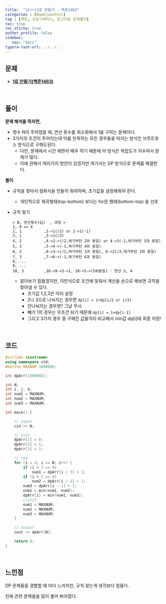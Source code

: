 ```yaml
---
title:  "[C++]1로 만들기 - 백준1463"
categories : [BaekjoonTest]
tag : [백준, 프로그래머스, 알고리즘 문제풀이]
toc: true
toc_sticky: true
author_profile: false
sidebar:
   nav: "docs"
typora-root-url: ../../..
---
```




## 문제

* **[1로 만들기(백준1463)](https://www.acmicpc.net/problem/1463)**

<br>

## 풀이

**문제 해석을 하자면,**

* 정수 N이 주어졌을 때, 연산 횟수를 최소화해서 1을 구하는 문제이다.
* 3가지의 조건이 주어지는데 이를 만족하는 모든 경우들을 따지는 방식인 브루트포스 방식으로 구해도된다.
  * 다만, 문제에서 시간 제한이 매우 작기 때문에 이 방식은 복잡도가 지수여서 문제가 많다.
  * 이에 관해서 여러가지 방안이 있겠지만 여기서는 DP 방식으로 문제를 해결한다.




**풀이**

* 규칙을 찾아서 점화식을 만들어 줘야하며, 초기값을 설정해줘야 한다.

  * 개인적으로 재귀형태(top-bottom) 보다는 for문 형태(bottom-top) 을 선호

* 규칙 찾기

  ```
  < N, 연산횟수(답)  , 과정 >
  1, 0 => X
  2, 1			,2->1(/2) or 2->1(-1)
  3, 1			,3->1(/3)
  4, 2			,4->2->(/2,여기부턴 2와 동일) or 4->3(-1,여기부턴 3과 동일)
  5, 3			,5->4->(-1,여기부턴 4와 동일)
  6, 2			,6->3->(/2,여기부턴 3과 동일), 6->2(/3,여기부턴 2와 동일)
  7, 3			,7->6->(-1,여기부턴 6과 동일)
  8, ...
  9, ...
  10, 3			,10->9->3->1, 10->5->(5와동일) : 연산 3, 4
  ```

  * 알아보기 힘들겠지만, 이런식으로 조건에 맞춰서 계산을 손으로 해보면 규칙을 찾아낼 수 있다.
    * 초기값 1,2,3은 미리 설정
    * 2나 3으로 나눠지는 경우면 `dp[i] = 1+dp[i/2 or i/3]`
    * 안나눠지는 경우엔? 그냥 무시
    * 빼기 1의 경우는 무조건 되기 때문에 `dp[i] = 1+dp[i-1]`
    * 그리고 3가지 경우 중 구해진 값들끼리 비교해서 min값 dp[i]에 최종 저장!



<br>

## 코드

```c++
#include <iostream>
using namespace std;
#define MAXNUM 1000000;

int dpArr[1000005];

int N;
int i, j, k;
int num1 = MAXNUM;
int num2 = MAXNUM;
int num3 = MAXNUM;

int main() {

	// input
	cin >> N;

	// init
	dpArr[1] = 0;
	dpArr[2] = 1;
	dpArr[3] = 1;

	// run
	for (i = 4; i <= N; i++) {
		if (i % 3 == 0) 
			num1 = dpArr[i / 3] + 1;
		if (i % 2 == 0)
			num2 = dpArr[i / 2] + 1;
		num3 = dpArr[i - 1] + 1;
		num1 = min(num1, num2);
		dpArr[i] = min(num1, num3);
		//init
		num1 = MAXNUM;
		num2 = MAXNUM;
		num3 = MAXNUM;
	}

	// output
	cout << dpArr[N];

	return 0;
}
```

<br>

## 느낀점

DP 문제들을 경험할 때 마다 느끼지만, 규칙 찾는게 생각보다 힘들다.

진짜 관련 문제들을 많이 풀어 봐야겠다.
